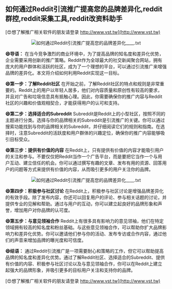 ## **如何通过Reddit引流推广提高您的品牌差异化,reddit群控,reddit采集工具,reddit改资料助手**

[😍想了解推广相关软件的朋友请登录 http://www.vst.tw](http://www.vst.tw)

 <center><img src="https://vst.tw/MP4/tuiguang/png/0.png" alt="如何通过Reddit引流推广提高您的品牌差异化____.txt"></center>

**😄导语：**
在当今竞争激烈的商业环境中，为了提高品牌的知名度和差异化优势，企业需要采用创新的推广策略。Reddit作为全球最大的社交新闻聚合网站，拥有庞大的用户群体和活跃的社区，成为了一个理想的平台，可以通过引流推广来增强品牌的差异化。本文将介绍如何利用Reddit实现这一目标。

**😄第一步：了解Reddit社区**
在开始之前，了解Reddit社区的特点和规则是非常重要的。Reddit上的用户以年轻人居多，他们对内容质量和原创性有较高的要求，并且对广告和垃圾信息具有抵触心理。因此，你需要确保你的推广内容与Reddit社区的兴趣和价值观相契合，才能获得用户的认可和支持。

**😄第二步：选择适合的Subreddit**
Subreddit是Reddit上的小型社区，按照不同的主题进行分类。选择与你的品牌相关的Subreddit是引流推广的关键。你可以通过搜索功能找到与你的品牌相关的Subreddit，并仔细阅读它们的规则和指南。在选择时，注意Subreddit的活跃度和用户群体的兴趣定位，确保你的推广内容能够吸引目标受众。

**😄第三步：提供有价值的内容**
在Reddit上，只有提供有价值的内容才能吸引用户的关注和参与。不要仅仅把Reddit当作一个广告平台，而是要把它当作一个与用户互动、建立信任的机会。你可以通过撰写有趣的文章、发布有用的资源、回答用户的问题等方式来提供有价值的内容，从而吸引更多的用户关注你的品牌。

 <center><img src="https://vst.tw/MP4/tuiguang/png/7.png" alt="如何通过Reddit引流推广提高您的品牌差异化____.txt"></center>

**😄第四步：积极参与社区讨论**
在Reddit上，积极参与社区讨论是增强品牌差异化的有效手段。除了发布内容，你还可以回复用户的评论、参与相关话题的讨论，并提供专业的见解和帮助。通过与用户的互动，你可以建立起良好的品牌形象和声誉，增加用户对你品牌的认可度。

**😄第五步：与意见领袖合作**
Reddit上有很多具有影响力的意见领袖，他们在特定领域拥有较高的知名度和粉丝基础。与这些意见领袖合作，可以帮助你扩大品牌影响力和差异化优势。你可以邀请他们参与你的活动、发布专访或合作内容，通过他们的声音来增加品牌的曝光度和可信度。

**😄结语：**
通过Reddit引流推广是一项需要耐心和策略的工作，但它可以帮助提高品牌的知名度和差异化优势。通过了解Reddit社区、选择适合的Subreddit、提供有价值的内容、积极参与社区讨论以及与意见领袖合作，你可以在Reddit上建立起强大的品牌形象，并吸引更多的目标用户关注和支持你的品牌。

[😍想了解推广相关软件的朋友请登录 http://www.vst.tw](http://www.vst.tw)



